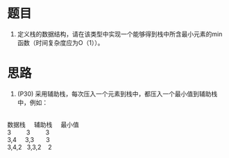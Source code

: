 # 题目
1. 定义栈的数据结构，请在该类型中实现一个能够得到栈中所含最小元素的min函数（时间复杂度应为O（1））。
# 思路
1. (P30)
采用辅助栈，每次压入一个元素到栈中，都压入一个最小值到辅助栈中，例如：
<br>
数据栈&nbsp;&nbsp;&nbsp;&nbsp;&nbsp;辅助栈&nbsp;&nbsp;&nbsp;&nbsp;&nbsp;最小值
<br>
3&nbsp;&nbsp;&nbsp;&nbsp;&nbsp;&nbsp;&nbsp;&nbsp;&nbsp;3&nbsp;&nbsp;&nbsp;&nbsp;&nbsp;&nbsp;&nbsp;&nbsp;&nbsp;3
<br>
3,4&nbsp;&nbsp;&nbsp;&nbsp;&nbsp;3,3&nbsp;&nbsp;&nbsp;&nbsp;&nbsp;&nbsp;&nbsp;3
<br>
3,4,2&nbsp;&nbsp;&nbsp;3,3,2&nbsp;&nbsp;&nbsp;&nbsp;2

